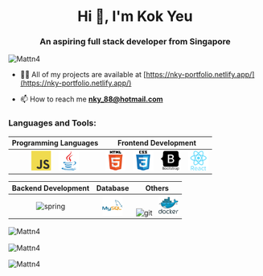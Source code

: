 <h1 align="center">Hi 👋, I'm Kok Yeu</h1>
<h3 align="center">An aspiring full stack developer from Singapore</h3>

<p align="left"> <img src="https://komarev.com/ghpvc/?username=Mattn4&label=Profile%20views&color=0e75b6&style=flat" alt="Mattn4" /> </p>

- 👨‍💻 All of my projects are available at [https://nky-portfolio.netlify.app/](https://nky-portfolio.netlify.app/)

- 📫 How to reach me **nky_88@hotmail.com**

<h3 align="left">Languages and Tools:</h3>

<!--
<p align="left"> 
    <picture><img src="https://raw.githubusercontent.com/devicons/devicon/master/icons/html5/html5-original-wordmark.svg" alt="html5" width="40" height="40"/></picture>&nbsp;&nbsp;&nbsp;
    <picture><img src="https://raw.githubusercontent.com/devicons/devicon/master/icons/css3/css3-original-wordmark.svg" alt="css3" width="40" height="40"/></picture>&nbsp;&nbsp;&nbsp;
    <picture><img src="https://raw.githubusercontent.com/devicons/devicon/master/icons/bootstrap/bootstrap-plain-wordmark.svg" alt="bootstrap" width="40" height="40"/></picture>&nbsp;&nbsp;&nbsp; 
    <picture><img src="https://raw.githubusercontent.com/devicons/devicon/master/icons/javascript/javascript-original.svg" alt="javascript" width="40" height="40"/></picture>&nbsp;&nbsp;&nbsp;
    <picture><img src="https://raw.githubusercontent.com/devicons/devicon/master/icons/react/react-original-wordmark.svg" alt="react" width="40" height="40"/></picture>&nbsp;&nbsp;&nbsp;
    <picture><img src="https://raw.githubusercontent.com/devicons/devicon/master/icons/java/java-original.svg" alt="java" width="40" height="40"/></picture>&nbsp;&nbsp;&nbsp;
    <picture><img src="https://www.vectorlogo.zone/logos/springio/springio-icon.svg" alt="spring" width="40" height="40"/></picture>&nbsp;&nbsp;&nbsp;
    <picture><img src="https://raw.githubusercontent.com/devicons/devicon/master/icons/mysql/mysql-original-wordmark.svg" alt="mysql" width="40" height="40"/></picture>&nbsp;&nbsp;&nbsp;
    <picture><img src="https://www.vectorlogo.zone/logos/git-scm/git-scm-icon.svg" alt="git" width="40" height="40"/></picture>&nbsp;&nbsp;&nbsp;
    <picture><img src="https://raw.githubusercontent.com/devicons/devicon/master/icons/docker/docker-original-wordmark.svg" alt="docker" width="40" height="40"/></picture>
</p>
-->

| Programming Languages  | Frontend Development |
| :---:                  | :---:                |
| <picture><img src="https://raw.githubusercontent.com/devicons/devicon/master/icons/javascript/javascript-original.svg" alt="javascript" width="40" height="40"/></picture>&nbsp;&nbsp;&nbsp; <picture><img src="https://raw.githubusercontent.com/devicons/devicon/master/icons/java/java-original.svg" alt="java" width="40" height="40"/></picture>       | <picture><img src="https://raw.githubusercontent.com/devicons/devicon/master/icons/html5/html5-original-wordmark.svg" alt="html5" width="40" height="40"/></picture>&nbsp;&nbsp;&nbsp; <picture><img src="https://raw.githubusercontent.com/devicons/devicon/master/icons/css3/css3-original-wordmark.svg" alt="css3" width="40" height="40"/></picture>&nbsp;&nbsp;&nbsp; <picture><img src="https://raw.githubusercontent.com/devicons/devicon/master/icons/bootstrap/bootstrap-plain-wordmark.svg" alt="bootstrap" width="40" height="40"/></picture>&nbsp;&nbsp;&nbsp; <picture><img src="https://raw.githubusercontent.com/devicons/devicon/master/icons/react/react-original-wordmark.svg" alt="react" width="40" height="40"/></picture> |

|  Backend Development  | Database  | Others |
|  :---:                | :---:     | :---:  |
| <picture><img src="https://www.vectorlogo.zone/logos/springio/springio-icon.svg" alt="spring" width="40" height="40"/></picture>  | <picture><img src="https://raw.githubusercontent.com/devicons/devicon/master/icons/mysql/mysql-original-wordmark.svg" alt="mysql" width="40" height="40"/></picture> | <picture><img src="https://www.vectorlogo.zone/logos/git-scm/git-scm-icon.svg" alt="git" width="40" height="40"/></picture>&nbsp;&nbsp;&nbsp;<picture><img src="https://raw.githubusercontent.com/devicons/devicon/master/icons/docker/docker-original-wordmark.svg" alt="docker" width="40" height="40"/></picture> |


<p><picture><img align="center" src="https://github-readme-stats.vercel.app/api/top-langs?username=Mattn4&show_icons=true&locale=en&layout=compact" alt="Mattn4" /></picture></p>

<p><picture><img align="center" src="https://github-readme-stats.vercel.app/api?username=Mattn4&show_icons=true&locale=en" alt="Mattn4" /></picture></p>

<p><picture><img align="center" src="https://github-readme-streak-stats.herokuapp.com/?user=Mattn4&" alt="Mattn4" /></picture></p>
